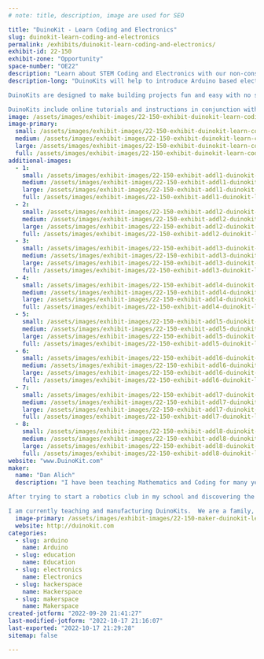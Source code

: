 ```yaml
---
# note: title, description, image are used for SEO

title: "DuinoKit - Learn Coding and Electronics"
slug: duinokit-learn-coding-and-electronics
permalink: /exhibits/duinokit-learn-coding-and-electronics/
exhibit-id: 22-150
exhibit-zone: "Opportunity"
space-number: "OE22"
description: "Learn about STEM Coding and Electronics with our non-consumable learning kits."
description-long: "DuinoKits will help to introduce Arduino based electronics and programming (C++). 

DuinoKits are designed to make building projects fun and easy with no soldering to build electronic projects. Components are built into the printed circuit board for easy identification and plug and play connectors. 

DuinoKits include online tutorials and instructions in conjunction with our online classroom.  DuinoKits are complete with components and wires to build unlimited projects and hours of fun and learning.   Build a Simon game, Lie Detector, K.I.T.T. Car light bar, Alarm Clock or you own creation.   Unlimited projects and variations are possible.  DuinoKits includes wires, carry case, assembled printed circuit board and an Arduino compatible microprocessor and online tutorials, instructions and challenges."
image: /assets/images/exhibit-images/22-150-exhibit-duinokit-learn-coding-and-electronics-close-up-pcb20pct-large.png
image-primary: 
  small: /assets/images/exhibit-images/22-150-exhibit-duinokit-learn-coding-and-electronics-close-up-pcb20pct-small.png
  medium: /assets/images/exhibit-images/22-150-exhibit-duinokit-learn-coding-and-electronics-close-up-pcb20pct-medium.png
  large: /assets/images/exhibit-images/22-150-exhibit-duinokit-learn-coding-and-electronics-close-up-pcb20pct-large.png
  full: /assets/images/exhibit-images/22-150-exhibit-duinokit-learn-coding-and-electronics-close-up-pcb20pct-full.png
additional-images: 
  - 1:
    small: /assets/images/exhibit-images/22-150-exhibit-addl1-duinokit-learn-coding-and-electronics-avatar-kit-small.jpg
    medium: /assets/images/exhibit-images/22-150-exhibit-addl1-duinokit-learn-coding-and-electronics-avatar-kit-medium.jpg
    large: /assets/images/exhibit-images/22-150-exhibit-addl1-duinokit-learn-coding-and-electronics-avatar-kit-large.jpg
    full: /assets/images/exhibit-images/22-150-exhibit-addl1-duinokit-learn-coding-and-electronics-avatar-kit-full.jpg
  - 2:
    small: /assets/images/exhibit-images/22-150-exhibit-addl2-duinokit-learn-coding-and-electronics-dsc-4315-small.JPG
    medium: /assets/images/exhibit-images/22-150-exhibit-addl2-duinokit-learn-coding-and-electronics-dsc-4315-medium.JPG
    large: /assets/images/exhibit-images/22-150-exhibit-addl2-duinokit-learn-coding-and-electronics-dsc-4315-large.JPG
    full: /assets/images/exhibit-images/22-150-exhibit-addl2-duinokit-learn-coding-and-electronics-dsc-4315-full.JPG
  - 3:
    small: /assets/images/exhibit-images/22-150-exhibit-addl3-duinokit-learn-coding-and-electronics-ess-and-jr-kit-small.jpg
    medium: /assets/images/exhibit-images/22-150-exhibit-addl3-duinokit-learn-coding-and-electronics-ess-and-jr-kit-medium.jpg
    large: /assets/images/exhibit-images/22-150-exhibit-addl3-duinokit-learn-coding-and-electronics-ess-and-jr-kit-large.jpg
    full: /assets/images/exhibit-images/22-150-exhibit-addl3-duinokit-learn-coding-and-electronics-ess-and-jr-kit-full.jpg
  - 4:
    small: /assets/images/exhibit-images/22-150-exhibit-addl4-duinokit-learn-coding-and-electronics-img-7801-small.JPG
    medium: /assets/images/exhibit-images/22-150-exhibit-addl4-duinokit-learn-coding-and-electronics-img-7801-medium.JPG
    large: /assets/images/exhibit-images/22-150-exhibit-addl4-duinokit-learn-coding-and-electronics-img-7801-large.JPG
    full: /assets/images/exhibit-images/22-150-exhibit-addl4-duinokit-learn-coding-and-electronics-img-7801-full.JPG
  - 5:
    small: /assets/images/exhibit-images/22-150-exhibit-addl5-duinokit-learn-coding-and-electronics-img-7807-2small-small.png
    medium: /assets/images/exhibit-images/22-150-exhibit-addl5-duinokit-learn-coding-and-electronics-img-7807-2small-medium.png
    large: /assets/images/exhibit-images/22-150-exhibit-addl5-duinokit-learn-coding-and-electronics-img-7807-2small-large.png
    full: /assets/images/exhibit-images/22-150-exhibit-addl5-duinokit-learn-coding-and-electronics-img-7807-2small-full.png
  - 6:
    small: /assets/images/exhibit-images/22-150-exhibit-addl6-duinokit-learn-coding-and-electronics-img-8023-2-small.jpg
    medium: /assets/images/exhibit-images/22-150-exhibit-addl6-duinokit-learn-coding-and-electronics-img-8023-2-medium.jpg
    large: /assets/images/exhibit-images/22-150-exhibit-addl6-duinokit-learn-coding-and-electronics-img-8023-2-large.jpg
    full: /assets/images/exhibit-images/22-150-exhibit-addl6-duinokit-learn-coding-and-electronics-img-8023-2-full.jpg
  - 7:
    small: /assets/images/exhibit-images/22-150-exhibit-addl7-duinokit-learn-coding-and-electronics-old-school-made-cool-small.jpg
    medium: /assets/images/exhibit-images/22-150-exhibit-addl7-duinokit-learn-coding-and-electronics-old-school-made-cool-medium.jpg
    large: /assets/images/exhibit-images/22-150-exhibit-addl7-duinokit-learn-coding-and-electronics-old-school-made-cool-large.jpg
    full: /assets/images/exhibit-images/22-150-exhibit-addl7-duinokit-learn-coding-and-electronics-old-school-made-cool-full.jpg
  - 8:
    small: /assets/images/exhibit-images/22-150-exhibit-addl8-duinokit-learn-coding-and-electronics-stem-logo-small.png
    medium: /assets/images/exhibit-images/22-150-exhibit-addl8-duinokit-learn-coding-and-electronics-stem-logo-medium.png
    large: /assets/images/exhibit-images/22-150-exhibit-addl8-duinokit-learn-coding-and-electronics-stem-logo-large.png
    full: /assets/images/exhibit-images/22-150-exhibit-addl8-duinokit-learn-coding-and-electronics-stem-logo-full.png
website: "www.DuinoKit.com"
maker: 
  name: "Dan Alich"
  description: "I have been teaching Mathematics and Coding for many years and experimenting with electronics since I was a kid.  While in college working on my undergraduate degree in Central Florida, I worked at a custom electronics facility where we developed and produced one-of-a-kind custom electronics for several large entertainment industries and national defense contractors.  I learned about custom electronics design, and manufacturing practices and worked under strict government guidelines for projects, however most of the electronics of the time were not accessible to hobby users.

After trying to start a robotics club in my school and discovering the Arduino platform, I developed a solution for a cost effective, challenging and educational platform to implement in my school.

I am currently teaching and manufacturing DuinoKits.  We are a family, US based business hoping to inspire the next generation of engineers and inventors."
  image-primary: /assets/images/exhibit-images/22-150-maker-duinokit-learn-coding-and-electronics-logo-original-size-no-white-border-black-only-medium.png
  website: http://duinokit.com
categories: 
  - slug: arduino
    name: Arduino
  - slug: education
    name: Education
  - slug: electronics
    name: Electronics
  - slug: hackerspace
    name: Hackerspace
  - slug: makerspace
    name: Makerspace
created-jotform: "2022-09-20 21:41:27"
last-modified-jotform: "2022-10-17 21:16:07"
last-exported: "2022-10-17 21:29:28"
sitemap: false

---
```

